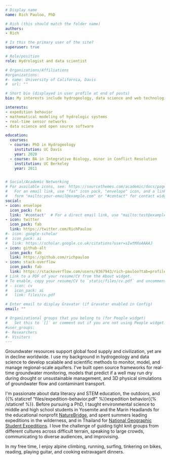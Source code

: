 ```yaml
---
# Display name
name: Rich Pauloo, PhD

# Rich (this should match the folder name)
authors:
- Rich

# Is this the primary user of the site?
superuser: true

# Role/position
role: Hydrologist and data scientist

# Organizations/Affiliations
#organizations:
#- name: University of California, Davis
#  url: ""

# Short bio (displayed in user profile at end of posts)
bio: My interests include hydrogeology, data science and web technologies, 3D groundwater flow and contaminant transport simulation, building simple solutions to complex problems, and expedition behavior.

interests:
- expedition behavior
- mathematical modeling of hydrologic systems
- real-time sensor networks
- data science and open source software

education:
  courses:
  - course: PhD in Hydrogeology
    institution: UC Davis
    year: 2020
  - course: BA in Integrative Biology, minor in Conflict Resolution
    institution: UC Berkeley
    year: 2011


# Social/Academic Networking
# For available icons, see: https://sourcethemes.com/academic/docs/page-builder/#icons
#   For an email link, use "fas" icon pack, "envelope" icon, and a link in the
#   form "mailto:your-email@example.com" or "#contact" for contact widget.
social:
- icon: envelope
  icon_pack: fas
  link: '#contact'  # For a direct email link, use "mailto:test@example.org".
- icon: twitter
  icon_pack: fab
  link: https://twitter.com/RichPauloo
#- icon: google-scholar
#  icon_pack: ai
#  link: https://scholar.google.co.uk/citations?user=sIwtMXoAAAAJ
- icon: github-alt
  icon_pack: fab
  link: https://github.com/richpauloo
- icon: stack-overflow
  icon_pack: fab
  link: https://stackoverflow.com/users/8367943/rich-pauloo?tab=profile
# Link to a PDF of your resume/CV from the About widget.
# To enable, copy your resume/CV to `static/files/cv.pdf` and uncomment the lines below.
# - icon: cv
#   icon_pack: ai
#   link: files/cv.pdf

# Enter email to display Gravatar (if Gravatar enabled in Config)
email: ""

# Organizational groups that you belong to (for People widget)
#   Set this to `[]` or comment out if you are not using People widget.
#user_groups:
#- Researchers
#- Visitors
---
```


Groundwater resources support global food supply and civilization, yet are in decline worldwide. I use my background in hydrogeology and data science to develop scalable and scientific methods to monitor, model, and manage regional-scale aquifers. I've built open source frameworks for real-time groundwater monitoring, models that predict if a well may run dry during drought or unsustainable management, and 3D physical simulations of groundwater flow and contaminant transport.

I'm passionate about data literacy and STEM education, the outdoors, and {{% staticref "files/expedition-behavior.pdf" %}}expedition behavior{{% /staticref %}}. Before pursuing a PhD, I taught environmental science to middle and high school students in Yosemite and the Marin Headlands for the educational nonprofit [NatureBridge](https://naturebridge.org/), and spent summers leading expeditions in the wilderness, and in Thailand for [National Geographic Student Expeditions](https://www.nationalgeographic.com/student-expeditions/). I love the challenge of guiding tight knit groups from different cultures across difficult terrain, speaking to large crowds, communicating to diverse audiences, and improvising. 

In my free time, I enjoy alpine climbing, running, surfing, tinkering on bikes, reading, playing guitar, and cooking extravagant dinners.  
